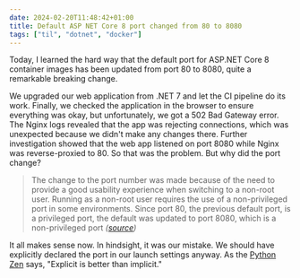 ```yaml
---
date: 2024-02-20T11:48:42+01:00
title: Default ASP NET Core 8 port changed from 80 to 8080
tags: ["til", "dotnet", "docker"]
---
```

Today, I learned the hard way that the default port for ASP.NET Core 8 container
images has been updated from port 80 to 8080, quite a remarkable breaking
change.

We upgraded our web application from .NET 7 and let the CI pipeline do its work.
Finally, we checked the application in the browser to ensure everything was
okay, but unfortunately, we got a 502 Bad Gateway error. The Nginx logs revealed
that the app was rejecting connections, which was unexpected because we didn't
make any changes there. Further investigation showed that the web app listened
on port 8080 while Nginx was reverse-proxied to 80. So that was the problem. But
why did the port change?

> The change to the port number was made because of the need to provide a good
usability experience when switching to a non-root user. Running as a non-root
user requires the use of a non-privileged port in some environments. Since port
80, the previous default port, is a privileged port, the default was updated to
port 8080, which is a non-privileged port *([source](https://learn.microsoft.com/en-us/dotnet/core/compatibility/containers/8.0/aspnet-port#reason-for-change))*

It all makes sense now. In hindsight, it was our mistake. We should have
explicitly declared the port in our launch settings anyway. As the [Python
Zen](https://en.wikipedia.org/wiki/Zen_of_Python) says, "Explicit is better than
implicit."